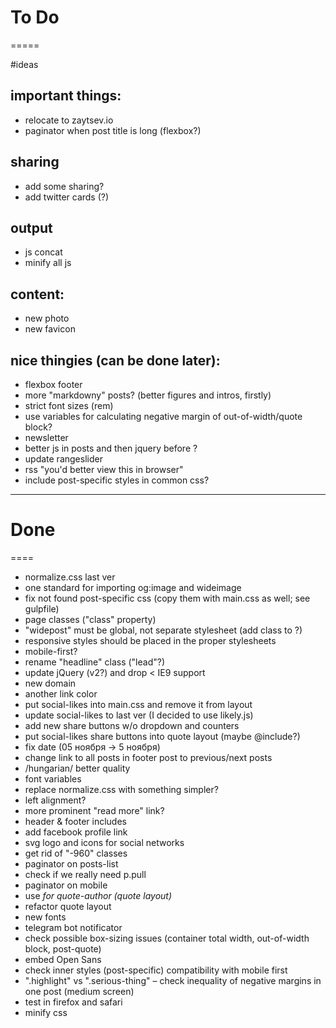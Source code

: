 # To Do
=====

#ideas

## important things:
- relocate to zaytsev.io
- paginator when post title is long (flexbox?)

## sharing
- add some sharing?
- add twitter cards (?)

## output
- js concat
- minify all js

## content:
- new photo
- new favicon

## nice thingies (can be done later):
- flexbox footer
- more "markdowny" posts? (better figures and intros, firstly)
- strict font sizes (rem)
- use variables for calculating negative margin of out-of-width/quote block?
- newsletter
- better js in posts and then jquery before </body>?
- update rangeslider
- rss "you'd better view this in browser"
- include post-specific styles in common css?

* * *


# Done
====

- normalize.css last ver
- one standard for importing og:image and wideimage
- fix not found post-specific css (copy them with main.css as well; see gulpfile)
- page classes ("class" property)
- "widepost" must be global, not separate stylesheet (add class to <html>?)
- responsive styles should be placed in the proper stylesheets
- mobile-first?
- rename "headline" class ("lead"?)
- update jQuery (v2?) and drop < IE9 support
- new domain
- another link color
- put social-likes into main.css and remove it from layout
- update social-likes to last ver (I decided to use likely.js)
- add new share buttons w/o dropdown and counters
- put social-likes share buttons into quote layout (maybe @include?)
- fix date (05 ноября → 5 ноября)
- change link to all posts in footer post to previous/next posts
- /hungarian/ better quality
- font variables
- replace normalize.css with something simpler?
- left alignment?
- more prominent "read more" link?
- header & footer includes
- add facebook profile link
- svg logo and icons for social networks
- get rid of "-960" classes
- paginator on posts-list
- check if we really need p.pull
- paginator on mobile
- use <cite> for quote-author (quote layout)
- refactor quote layout
- new fonts
- telegram bot notificator
- check possible box-sizing issues (container total width, out-of-width block, post-quote)
- embed Open Sans
- check inner styles (post-specific) compatibility with mobile first
- ".highlight" vs ".serious-thing" – check inequality of negative margins in one post (medium screen)
- test in firefox and safari
- minify css
